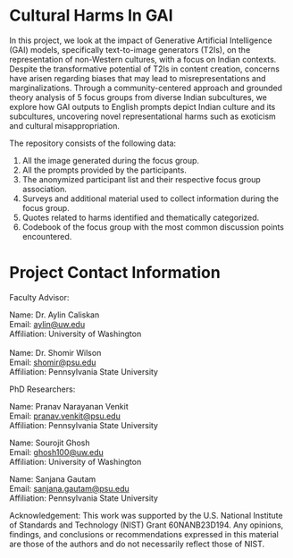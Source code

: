 # Cultural Harms In GAI
In this project, we look at the impact of Generative Artificial Intelligence (GAI) models, specifically text-to-image generators (T2Is), on the representation of non-Western cultures, with a focus on Indian contexts. Despite the transformative potential of T2Is in content creation, concerns have arisen regarding biases that may lead to misrepresentations and marginalizations. Through a community-centered approach and grounded theory analysis of 5 focus groups from diverse Indian subcultures, we explore how GAI outputs to English prompts depict Indian culture and its subcultures, uncovering novel representational harms such as exoticism and cultural misappropriation. 

The repository consists of the following data:
1. All the image generated during the focus group.
2. All the prompts provided by the participants.
3. The anonymized participant list and their respective focus group association.
4. Surveys and additional material used to collect information during the focus group.
5. Quotes related to harms identified and thematically categorized.
6. Codebook of the focus group with the most common discussion points encountered.


# Project Contact Information


Faculty Advisor:

Name: Dr. Aylin Caliskan <br>
Email: aylin@uw.edu <br>
Affiliation: University of Washington <br>
<br>
Name: Dr. Shomir Wilson <br>
Email: shomir@psu.edu <br>
Affiliation: Pennsylvania State University <br>


PhD Researchers:

Name: Pranav Narayanan Venkit <br>
Email: pranav.venkit@psu.edu <br>
Affiliation: Pennsylvania State University <br>

Name: Sourojit Ghosh <br>
Email: ghosh100@uw.edu <br>
Affiliation: University of Washington <br>

Name: Sanjana Gautam <br>
Email: sanjana.gautam@psu.edu <br>
Affiliation: Pennsylvania State University <br>


Acknowledgement:
This work was supported by the U.S. National Institute of Standards and Technology (NIST) Grant 60NANB23D194.
Any opinions, findings, and conclusions or recommendations expressed in this material are those of the authors and do not necessarily reflect those of NIST.
